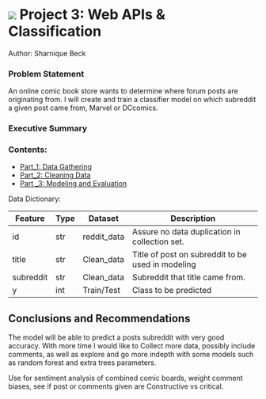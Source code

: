 # ![](https://ga-dash.s3.amazonaws.com/production/assets/logo-9f88ae6c9c3871690e33280fcf557f33.png) Project 3: Web APIs & Classification

Author:  Sharnique Beck

### Problem Statement

An online comic book store wants to determine where forum posts are originating from. I will create and train a classifier model on which subreddit a given post came from, Marvel or DCcomics.
 
### Executive Summary
### Contents:
- [Part_1: Data Gathering](https://github.com/sharnb/project_3/blob/master/code/Part_1_Gather.ipynb)
- [Part_2: Cleaning Data](https://github.com/sharnb/project_3/blob/master/code/Part_2_Preprocess_Clean.ipynb)
- [Part _3: Modeling and Evaluation](https://github.com/sharnb/project_3/blob/master/code/Part_3_Modeling.ipynb)

Data Dictionary:

|Feature|Type|Dataset|Description|
|---|---|---|---|
|id|str|reddit_data|Assure no data duplication in collection set.|
|title|str|Clean_data|Title of post on subreddit to be used in modeling|
|subreddit|str|Clean_data|Subreddit that title came from.|
|y|int|Train/Test|Class to be predicted|


## Conclusions and Recommendations
The model will be able to predict a posts subreddit with very good accuracy.
With more time I would like to Collect more data, possibly include comments, as well as explore and go more indepth with some models such as random forest and extra trees parameters.

Use for sentiment analysis of combined comic boards, weight comment biases, see if post or comments given are Constructive vs critical.